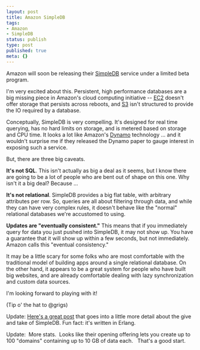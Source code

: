 ```yaml
---
layout: post
title: Amazon SimpleDB
tags:
- Amazon
- SimpleDB
status: publish
type: post
published: true
meta: {}
---
```

Amazon will soon be releasing their <a href="http://www.amazon.com/b/ref=sc_fe_c_1_3435361_1?ie=UTF8&amp;node=342335011&amp;no=3435361&amp;me=A36L942TSJ2AJA">SimpleDB</a> service under a limited beta program.

I'm very excited about this.  Persistent, high performance databases are a big missing piece in Amazon's cloud computing initiative -- <a href="http://www.amazon.com/gp/browse.html?node=201590011">EC2</a> doesn't offer storage that persists across reboots, and <a href="http://www.amazon.com/gp/browse.html?node=16427261">S3</a> isn't structured to provide the IO required by a database.

Conceptually, SimpleDB is very compelling.  It's designed for real time querying, has no hard limits on storage, and is metered based on storage and CPU time.  It looks a lot like Amazon's <a href="http://www.allthingsdistributed.com/2007/10/amazons_dynamo.html">Dynamo</a> technology ... and it wouldn't surprise me if they released the Dynamo paper to gauge interest in exposing such a service.

But, there are three big caveats.<span class="Apple-style-span" style="font-weight:bold;"></span>

<span class="Apple-style-span" style="font-weight:bold;">It's not SQL</span>.  This isn't actually as big a deal as it seems, but I know there are going to be a lot of people who are bent out of shape on this one.  Why isn't it a big deal?  Because ... <span class="Apple-style-span" style="font-weight:bold;"></span><span class="Apple-style-span" style="font-weight:bold;"></span>

<span class="Apple-style-span" style="font-weight:bold;">It's not relational</span>.  SimpleDB provides a big flat table, with arbitrary attributes per row.  So, queries are all about filtering through data, and while they can have very complex rules, it doesn't behave like the "normal" relational databases we're accustomed to using.

<span class="Apple-style-span" style="font-weight:bold;"></span><span class="Apple-style-span" style="font-weight:bold;">Updates are "eventually consistent."</span>  This means that if you immediately query for data you just pushed into SimpleDB, it may not show up.  You have a guarantee that it will show up within a few seconds, but not immediately.  Amazon calls this "eventual consistency."

It may be a little scary for some folks who are most comfortable with the traditional model of building apps around a single relational database.  On the other hand, it appears to be a great system for people who have built big websites, and are already comfortable dealing with lazy synchronization and custom data sources.

I'm looking forward to playing with it!

(Tip o' the hat to @grigs)

Update:  <a href="http://www.satine.org/archives/2007/12/13/amazon-simpledb/">Here's a great post</a> that goes into a little more detail about the give and take of SimpleDB.  Fun fact:  it's written in Erlang.

Update:  More stats.  Looks like their opening offering lets you create up to 100 "domains" containing up to 10 GB of data each.   That's a good start.
